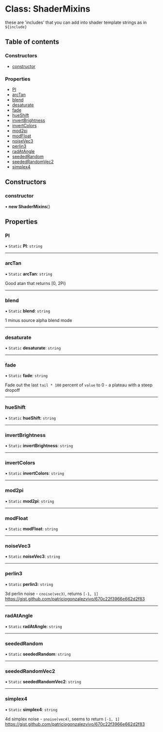 # Class: ShaderMixins

these are 'includes' that you can add into shader template strings as in `${include}`

## Table of contents

### Constructors

- [constructor](ShaderMixins.md#constructor)

### Properties

- [PI](ShaderMixins.md#pi)
- [arcTan](ShaderMixins.md#arctan)
- [blend](ShaderMixins.md#blend)
- [desaturate](ShaderMixins.md#desaturate)
- [fade](ShaderMixins.md#fade)
- [hueShift](ShaderMixins.md#hueshift)
- [invertBrightness](ShaderMixins.md#invertbrightness)
- [invertColors](ShaderMixins.md#invertcolors)
- [mod2pi](ShaderMixins.md#mod2pi)
- [modFloat](ShaderMixins.md#modfloat)
- [noiseVec3](ShaderMixins.md#noisevec3)
- [perlin3](ShaderMixins.md#perlin3)
- [radAtAngle](ShaderMixins.md#radatangle)
- [seededRandom](ShaderMixins.md#seededrandom)
- [seededRandomVec2](ShaderMixins.md#seededrandomvec2)
- [simplex4](ShaderMixins.md#simplex4)

## Constructors

### constructor

• **new ShaderMixins**()

## Properties

### PI

▪ `Static` **PI**: `string`

---

### arcTan

▪ `Static` **arcTan**: `string`

Good atan that returns [0, 2Pi)

---

### blend

▪ `Static` **blend**: `string`

1 minus source alpha blend mode

---

### desaturate

▪ `Static` **desaturate**: `string`

---

### fade

▪ `Static` **fade**: `string`

Fade out the last `tail * 100` percent of `value` to 0 - a plateau with a steep dropoff

---

### hueShift

▪ `Static` **hueShift**: `string`

---

### invertBrightness

▪ `Static` **invertBrightness**: `string`

---

### invertColors

▪ `Static` **invertColors**: `string`

---

### mod2pi

▪ `Static` **mod2pi**: `string`

---

### modFloat

▪ `Static` **modFloat**: `string`

---

### noiseVec3

▪ `Static` **noiseVec3**: `string`

---

### perlin3

▪ `Static` **perlin3**: `string`

3d perlin noise - `cnoise(vec3)`, returns `[-1, 1]`
https://gist.github.com/patriciogonzalezvivo/670c22f3966e662d2f83

---

### radAtAngle

▪ `Static` **radAtAngle**: `string`

---

### seededRandom

▪ `Static` **seededRandom**: `string`

---

### seededRandomVec2

▪ `Static` **seededRandomVec2**: `string`

---

### simplex4

▪ `Static` **simplex4**: `string`

4d simplex noise - `snoise(vec4)`, seems to return `[-1, 1]`
https://gist.github.com/patriciogonzalezvivo/670c22f3966e662d2f83
